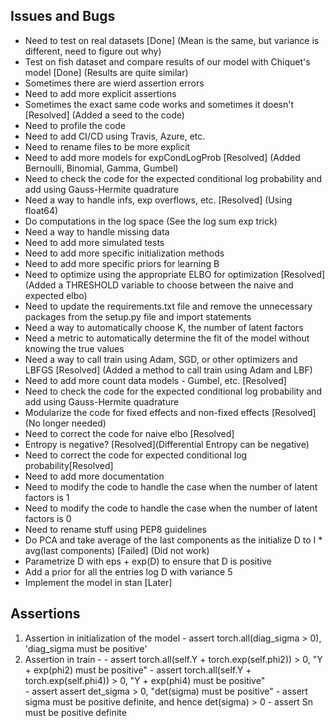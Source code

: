 ## Issues and Bugs

- Need to test on real datasets [Done] (Mean is the same, but variance is different, need to figure out why)
- Test on fish dataset and compare results of our model with Chiquet's model [Done] (Results are quite similar)
- Sometimes there are wierd assertion errors
- Need to add more explicit assertions
- Sometimes the exact same code works and sometimes it doesn't [Resolved] (Added a seed to the code)
- Need to profile the code
- Need to add CI/CD using Travis, Azure, etc.
- Need to rename files to be more explicit
- Need to add more models for expCondLogProb [Resolved] (Added Bernoulli, Binomial, Gamma, Gumbel)
- Need to check the code for the expected conditional log probability and add using Gauss-Hermite quadrature
- Need a way to handle infs, exp overflows, etc. [Resolved] (Using float64)
- Do computations in the log space (See the log sum exp trick)
- Need a way to handle missing data
- Need to add more simulated tests
- Need to add more specific initialization methods
- Need to add more specific priors for learning B
- Need to optimize using the appropriate ELBO for optimization [Resolved] (Added a THRESHOLD variable to choose between the naive and expected elbo)
- Need to update the requirements.txt file and remove the unnecessary packages from the setup.py file and import statements
- Need a way to automatically choose K, the number of latent factors
- Need a metric to automatically determine the fit of the model without knowing the true values
- Need a way to call train using Adam, SGD, or other optimizers and LBFGS [Resolved] (Added a method to call train using Adam and LBF)
- Need to add more count data models - Gumbel, etc. [Resolved]
- Need to check the code for the expected conditional log probability and add using Gauss-Hermite quadrature
- Modularize the code for fixed effects and non-fixed effects [Resolved] (No longer needed)
- Need to correct the code for naive elbo [Resolved]
- Entropy is negative? [Resolved](Differential Entropy can be negative)
- Need to correct the code for expected conditional log probability[Resolved]
- Need to add more documentation
- Need to modify the code to handle the case when the number of latent factors is 1
- Need to modify the code to handle the case when the number of latent factors is 0
- Need to rename stuff using PEP8 guidelines
- Do PCA and take average of the last components as the initialize D to I * avg(last components) [Failed] (Did not work)
- Parametrize D with eps + exp(D) to ensure that D is positive
- Add a prior for all the entries log D with variance 5
- Implement the model in stan [Later]

## Assertions

1. Assertion in initialization of the model - 
        assert torch.all(diag_sigma > 0), 'diag_sigma must be positive' 
2. Assertion in train - 
        - assert torch.all(self.Y + torch.exp(self.phi2)) > 0, "Y + exp(phi2) must be positive"
        - assert torch.all(self.Y + torch.exp(self.phi4)) > 0, "Y + exp(phi4) must be positive"  
        - assert assert det_sigma > 0, "det(sigma) must be positive"
        - assert sigma must be positive definite, and hence det(sigma) > 0
        - assert Sn must be positive definite

